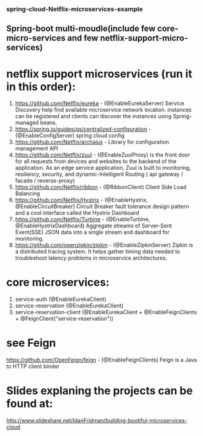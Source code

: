 ### spring-cloud-Netflix-microservices-example

## Spring-boot multi-moudle(include few core-micro-services and  few netflix-support-micro-services) 

# netflix support microservices (run it in this order):
1. https://github.com/Netflix/eureka - (@EnableEurekaServer) Service Discovery help find available microservice network location. instances can be registered and clients can discover the instances using Spring-managed beans.
2. https://spring.io/guides/gs/centralized-configuration - (@EnableConfigServer) spring cloud config
3. https://github.com/Netflix/archaius - Library for configuration management API
4. https://github.com/Netflix/zuul - (@EnableZuulProxy) is the front door for all requests from devices and websites to the backend of the   application. As an edge service application, Zuul is built to monitoring, resiliency, security, and dynamic-Intelligent Routing ( api gateway / facade / reverse-proxy)
5. https://github.com/Netflix/ribbon - (@RibbonClient) Client Side Load Balancing 
6. https://github.com/Netflix/Hystrix - (@EnableHystrix, @EnableCircuitBreaker) Circuit Breaker fault tolerance design pattern and a cool interface called the Hystrix Dashboard 
7. https://github.com/Netflix/Turbine - (@EnableTurbine, @EnableHystrixDashboard) Aggregate streams of Server-Sent Event(SSE) JSON data into a single stream and dashboard for monitoring.
8. https://github.com/openzipkin/zipkin - (@EnableZipkinServer) Zipkin is a distributed tracing system. It helps gather timing data needed to troubleshoot latency problems in microservice architectures.

# core microservices:
1. service-auth (@EnableEurekaClient)
2. service-reservation  (@EnableEurekaClient)
3. service-reservation-client   (@EnableEurekaClient + @EnableFeignClients + @FeignClient("service-reservation"))

# see Feign
https://github.com/OpenFeign/feign - (@EnableFeignClients) Feign is a Java to HTTP client binder 

# Slides explaning the projects can be found at: 
http://www.slideshare.net/IdanFridman/building-bootiful-microservices-cloud


 
